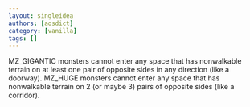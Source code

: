 ```yaml
---
layout: singleidea
authors: [aosdict]
category: [vanilla]
tags: []
---
```

MZ_GIGANTIC monsters cannot enter any space that has nonwalkable terrain on at least one pair of opposite sides in any direction (like a doorway). MZ_HUGE monsters cannot enter any space that has nonwalkable terrain on 2 (or maybe 3) pairs of opposite sides (like a corridor).

